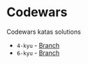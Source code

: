 # Codewars
Codewars katas solutions 

 - `4-kyu` - [Branch](https://github.com/asadbek2021/Codewars/tree/4-kyu)
 - `6-kyu` - [Branch](https://github.com/asadbek2021/Codewars/tree/6-kyu)

